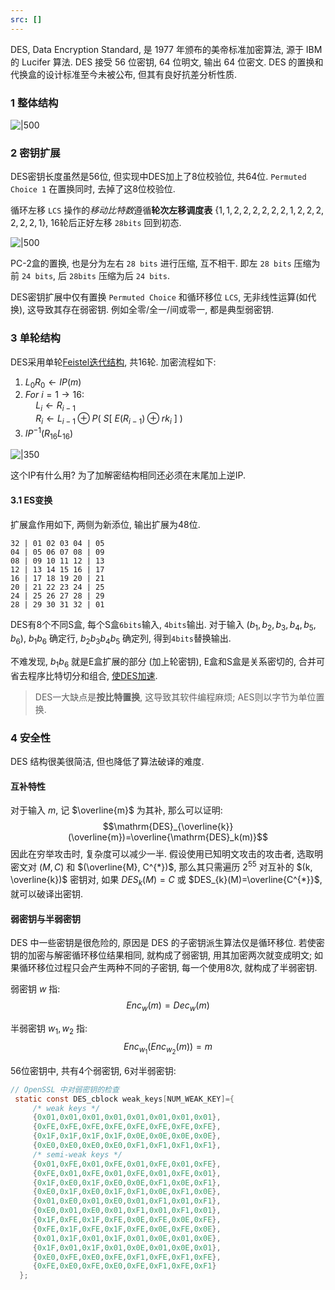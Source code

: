 ```yaml
---
src: []
---
```


DES, Data Encryption Standard, 是 1977 年颁布的美帝标准加密算法, 源于 IBM 的 Lucifer 算法. DES 接受 56 位密钥, 64 位明文, 输出 64 位密文. DES 的置换和代换盒的设计标准至今未被公布, 但其有良好抗差分析性质.

### 1 整体结构

![|500](../../../../attach/Pasted%20image%2020230610224500.png)

### 2 密钥扩展

DES密钥长度虽然是56位, 但实现中DES加上了8位校验位, 共64位. `Permuted Choice 1` 在置换同时, 去掉了这8位校验位.

循环左移 `LCS` 操作的*移动比特数*遵循**轮次左移调度表** $\{1,1,2,2,2,2,2,2,1,2,2,2,2,2,2,1\}$, 16轮后正好左移 `28bits` 回到初态.

![|500](../../../../attach/Pasted%20image%2020230610221457.png)

PC-2盒的置换, 也是分为左右 `28 bits` 进行压缩, 互不相干. 即左 `28 bits` 压缩为 前 `24 bits`, 后 `28bits` 压缩为后 `24 bits`.

DES密钥扩展中仅有置换 `Permuted Choice` 和循环移位 `LCS`, 无非线性运算(如代换), 这导致其存在弱密钥. 例如全零/全一/间或零一, 都是典型弱密钥.

### 3 单轮结构

DES采用单轮[Feistel迭代结构](Feistel.md), 共16轮. 加密流程如下:

1. $L_{0}R_{0}\leftarrow IP(m)$
2. $For\ i=1\to 16:$  
	$\quad L_{i}\leftarrow R_{i-1}$  
	$\quad R_{i}\leftarrow L_{i-1}\oplus P(\ S[\ E(R_{i-1})\oplus rk_{i}\ ]\ )$
3. $IP^{-1}(R_{16}L_{16})$

![|350](../../../../attach/Pasted%20image%2020230610222849.png)

这个IP有什么用? 为了加解密结构相同还必须在末尾加上逆IP.

#### 3.1 ES变换

扩展盒作用如下, 两侧为新添位, 输出扩展为48位.
```
32 | 01 02 03 04 | 05
04 | 05 06 07 08 | 09
08 | 09 10 11 12 | 13
12 | 13 14 15 16 | 17
16 | 17 18 19 20 | 21
20 | 21 22 23 24 | 25
24 | 25 26 27 28 | 29
28 | 29 30 31 32 | 01
```

DES有8个不同S盒, 每个S盒`6bits`输入, `4bits`输出. 对于输入 $(b_{1}, b_{2}, b_{3}, b_{4},b_{5},b_{6})$, $b_{1}b_{6}$ 确定行, $b_{2}b_{3}b_{4}b_{5}$ 确定列, 得到`4bits`替换输出. 

不难发现, $b_{1}b_{6}$ 就是E盒扩展的部分 (加上轮密钥), E盒和S盒是关系密切的, 合并可省去程序比特切分和组合, [使DES加速](src/cryptography/des_acceleration.py.md).

> DES一大缺点是**按比特置换**, 这导致其软件编程麻烦; AES则以字节为单位置换.

### 4 安全性

DES 结构很美很简洁, 但也降低了算法破译的难度.

#### 互补特性

对于输入 $m$, 记 $\overline{m}$ 为其补, 那么可以证明:
$$\mathrm{DES}_{\overline{k}}(\overline{m})=\overline{\mathrm{DES}_k(m)}$$
因此在穷举攻击时, 复杂度可以减少一半. 假设使用已知明文攻击的攻击者, 选取明密文对 $(M, C)$ 和 $(\overline{M}, C^{*})$, 那么其只需遍历 $2^{55}$  对互补的 $(k, \overline{k})$ 密钥对, 如果 $DES_{k}(M)=C$ 或 $DES_{k}(M)=\overline{C^{*}}$, 就可以破译出密钥.

#### 弱密钥与半弱密钥

DES 中一些密钥是很危险的, 原因是 DES 的子密钥派生算法仅是循环移位. 若使密钥的加密与解密循环移位结果相同, 就构成了弱密钥, 用其加密两次就变成明文; 如果循环移位过程只会产生两种不同的子密钥, 每一个使用8次, 就构成了半弱密钥.

弱密钥 $w$ 指: $$Enc_{w}(m)=Dec_{w}(m)$$

半弱密钥 $w_{1}, w_{2}$ 指: $$Enc_{w_{1}}(Enc_{w_{2}}(m))=m$$

56位密钥中, 共有4个弱密钥, 6对半弱密钥:
```c
// OpenSSL 中对弱密钥的检查
 static const DES_cblock weak_keys[NUM_WEAK_KEY]={
     /* weak keys */
     {0x01,0x01,0x01,0x01,0x01,0x01,0x01,0x01},
     {0xFE,0xFE,0xFE,0xFE,0xFE,0xFE,0xFE,0xFE},
     {0x1F,0x1F,0x1F,0x1F,0x0E,0x0E,0x0E,0x0E},
     {0xE0,0xE0,0xE0,0xE0,0xF1,0xF1,0xF1,0xF1},
     /* semi-weak keys */
     {0x01,0xFE,0x01,0xFE,0x01,0xFE,0x01,0xFE},
     {0xFE,0x01,0xFE,0x01,0xFE,0x01,0xFE,0x01},
     {0x1F,0xE0,0x1F,0xE0,0x0E,0xF1,0x0E,0xF1},
     {0xE0,0x1F,0xE0,0x1F,0xF1,0x0E,0xF1,0x0E},
     {0x01,0xE0,0x01,0xE0,0x01,0xF1,0x01,0xF1},
     {0xE0,0x01,0xE0,0x01,0xF1,0x01,0xF1,0x01},
     {0x1F,0xFE,0x1F,0xFE,0x0E,0xFE,0x0E,0xFE},
     {0xFE,0x1F,0xFE,0x1F,0xFE,0x0E,0xFE,0x0E},
     {0x01,0x1F,0x01,0x1F,0x01,0x0E,0x01,0x0E},
     {0x1F,0x01,0x1F,0x01,0x0E,0x01,0x0E,0x01},
     {0xE0,0xFE,0xE0,0xFE,0xF1,0xFE,0xF1,0xFE},
     {0xFE,0xE0,0xFE,0xE0,0xFE,0xF1,0xFE,0xF1}
  };
```